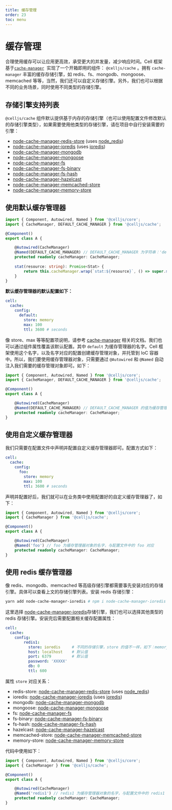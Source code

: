 ```yaml
---
title: 缓存管理
order: 23
toc: menu
---
```


# 缓存管理

合理使用缓存可以让应用更高效，承受更大的并发量，减少响应时间。Cell 框架基于[`cache-manager`](https://www.npmjs.com/package/cache-manager)   实现了一个开箱即用的组件： `@celljs/cache` 。拥有 `cache-manager` 丰富的缓存存储引擎，如 redis、fs、mongodb、mongoose、memcached 等等，当然，我们还可以自定义存储引擎。另外，我们也可以根据不同的业务场景，同时使用不同类型的存储引擎。


## 存储引擎支持列表

`@celljs/cache` 组件默认提供基于内存的存储引擎（也可以使用配置文件修改默认的存储引擎类型），如果需要使用他类型的存储引擎，请在项目中自行安装需要的引擎：



- [node-cache-manager-redis-store](https://github.com/dabroek/node-cache-manager-redis-store) (uses [node_redis](https://github.com/NodeRedis/node_redis))
- [node-cache-manager-ioredis](https://github.com/dabroek/node-cache-manager-ioredis) (uses [ioredis](https://github.com/luin/ioredis))
- [node-cache-manager-mongodb](https://github.com/v4l3r10/node-cache-manager-mongodb)
- [node-cache-manager-mongoose](https://github.com/disjunction/node-cache-manager-mongoose)
- [node-cache-manager-fs](https://github.com/hotelde/node-cache-manager-fs)
- [node-cache-manager-fs-binary](https://github.com/sheershoff/node-cache-manager-fs-binary)
- [node-cache-manager-fs-hash](https://github.com/rolandstarke/node-cache-manager-fs-hash)
- [node-cache-manager-hazelcast](https://github.com/marudor/node-cache-manager-hazelcast)
- [node-cache-manager-memcached-store](https://github.com/theogravity/node-cache-manager-memcached-store)
- [node-cache-manager-memory-store](https://github.com/theogravity/node-cache-manager-memory-store)



## 使用默认缓存管理器


```typescript
import { Component, Autowired, Named } from '@celljs/core';
import { CacheManager, DEFAULT_CACHE_MANAGER } from '@celljs/cache';

@Component()
export class A {

    @Autowired(CacheManager)
    @Named(DEFAULT_CACHE_MANAGER) // DEFAULT_CACHE_MANAGER 为字符串：'default'
    protected readonly cacheManager: CacheManager;
  
  	stat(resource: string): Promise<Stat> {
        return this.cacheManager.wrap(`stat:${resource}`, () => super.stat(resource));
    }
}
```
**默认缓存管理器的默认配置如下：**
```yaml
cell:
  cache:
    config:
      default:
        store: memory
        max: 100
        ttl: 3600 # seconds
```
像 store、max 等等配置项说明，请参考 [cache-manager](https://www.npmjs.com/package/cache-manager) 相关的文档。我们也可以通过组件属性覆盖该默认配置。其中 `default` 为缓存管理器的名字。Cell 框架使用这个名字，以及名字对应的配置创建缓存管理对象，并托管到 IoC 容器中。所以，我们要使用缓存管理器对象，只需要通过 `@Autowired` 和 `@Named` 自动注入我们需要的缓存管理对象即可。如下：
```typescript
import { Component, Autowired, Named } from '@celljs/core';
import { CacheManager, DEFAULT_CACHE_MANAGER } from '@celljs/cache';

@Component()
export class A {

    @Autowired(CacheManager)
    @Named(DEFAULT_CACHE_MANAGER) // DEFAULT_CACHE_MANAGER 的值为缓存管理器对象的名字
    protected readonly cacheManager: CacheManager;
}
```


## 使用自定义缓存管理器


我们只需要在配置文件中声明并配置自定义缓存管理器即可。配置方式如下：


```yaml
cell:
  cache:
    config:
      foo:
        store: memory
        max: 100
        ttl: 3600 # seconds
```


声明并配置好后，我们就可以在业务类中使用配置好的自定义缓存管理器了，如下：


```typescript
import { Component, Autowired, Named } from '@celljs/core';
import { CacheManager } from '@celljs/cache';

@Component()
export class A {

    @Autowired(CacheManager)
    @Named('foo') // foo 为缓存管理器对象的名字，与配置文件中的 foo 对应
    protected readonly cacheManager: CacheManager;
}
```


## 使用 redis 缓存管理器


像 redis、mongodb、memcached 等高级存储引擎都需要事先安装对应的存储引擎。具体可以查看上文的存储引擎列表。安装 redis 存储引擎：
```bash
yarn add node-cache-manager-ioredis # npm i node-cache-manager-ioredis
```
这里选择 [node-cache-manager-ioredis](https://github.com/dabroek/node-cache-manager-ioredis)存储引擎，我们也可以选择其他类型的 redis 存储引擎。安装完后需要配置相关缓存配置属性：
```yaml
cell:
  cache:
    config:
    	redis1:
          store: ioredis     # 不同的存储引擎，store 的值不一样，如下：memory、redis-store 等
          host: localhost    # 默认值
          port: 6379         # 默认值
          password: 'XXXXX'
          db: 0
          ttl: 600
```
属性 `store` 对应关系：


- redis-store: [node-cache-manager-redis-store](https://github.com/dabroek/node-cache-manager-redis-store) (uses [node_redis](https://github.com/NodeRedis/node_redis))
- ioredis: [node-cache-manager-ioredis](https://github.com/dabroek/node-cache-manager-ioredis) (uses [ioredis](https://github.com/luin/ioredis))
- mongodb: [node-cache-manager-mongodb](https://github.com/v4l3r10/node-cache-manager-mongodb)
- mongoose: [node-cache-manager-mongoose](https://github.com/disjunction/node-cache-manager-mongoose)
- fs: [node-cache-manager-fs](https://github.com/hotelde/node-cache-manager-fs)
- fs-binary: [node-cache-manager-fs-binary](https://github.com/sheershoff/node-cache-manager-fs-binary)
- fs-hash: [node-cache-manager-fs-hash](https://github.com/rolandstarke/node-cache-manager-fs-hash)
- hazelcast: [node-cache-manager-hazelcast](https://github.com/marudor/node-cache-manager-hazelcast)
- memcached-store: [node-cache-manager-memcached-store](https://github.com/theogravity/node-cache-manager-memcached-store)
- memory-store: [node-cache-manager-memory-store](https://github.com/theogravity/node-cache-manager-memory-store)



代码中使用如下：
​

```typescript
import { Component, Autowired, Named } from '@celljs/core';
import { CacheManager } from '@celljs/cache';

@Component()
export class A {

    @Autowired(CacheManager)
    @Named('redis1') // redis1 为缓存管理器对象的名字，与配置文件中的 redis1 对应
    protected readonly cacheManager: CacheManager;
}
```
